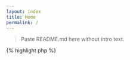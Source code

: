 ```yaml
---
layout: index
title: Home
permalink: /
---
```


> Paste README.md here without intro text.

{% highlight php %}
<?php
echo "test";
{% endhighlight %}

```php
<?php
echo "test";
```

~~~php
<?php
echo "test";
~~~
